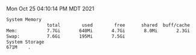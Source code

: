 Mon Oct 25 04:10:14 PM MDT 2021
```bash
System Memory
               total        used        free      shared  buff/cache   available
Mem:           7.7Gi       640Mi       4.7Gi       8.0Mi       2.3Gi       6.7Gi
Swap:          7.6Gi       195Mi       7.5Gi
System Storage
671M	.
```
```bash
